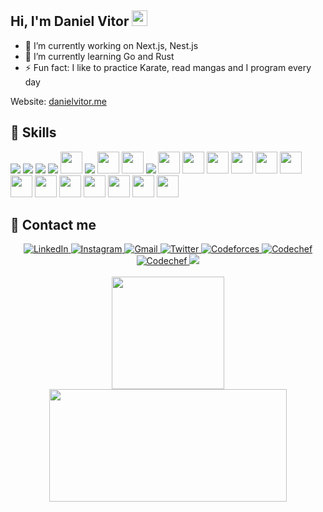 ## Hi, I'm Daniel Vitor <img src="https://media.giphy.com/media/hvRJCLFzcasrR4ia7z/giphy.gif" width="25px">

- 🔭 I’m currently working on Next.js, Nest.js
- 🌱 I’m currently learning Go and Rust
- ⚡ Fun fact: I like to practice Karate, read mangas and I program every day

Website: [danielvitor.me](danielvitor.me)

<h2 align="left"> 🚀 Skills </h2>

<div>
  <img src="https://icongr.am/devicon/html5-original.svg?size=35&color=currentColor" />
  <img src="https://icongr.am/devicon/css3-original.svg?size=35&color=currentColor" />
  <img src="https://icongr.am/devicon/javascript-original.svg?size=35&color=currentColor" />
  <img src="https://icongr.am/devicon/typescript-original.svg?size=35&color=currentColor" />
  <img src="https://cdn.jsdelivr.net/gh/devicons/devicon/icons/nodejs/nodejs-original.svg" width="35" height="35" />
<!--   <img src="https://cdn.jsdelivr.net/gh/devicons/devicon/icons/nestjs/nestjs-plain.svg" width="35" height="35" /> -->
  <img src="https://icongr.am/devicon/react-original.svg?size=35&color=currentColor" />
  <img src="https://cdn.jsdelivr.net/gh/devicons/devicon/icons/nextjs/nextjs-original.svg" width="35" height="35" />
  <img src="https://cdn.jsdelivr.net/gh/devicons/devicon/icons/electron/electron-original.svg" width="35" height="35" />
  <img src="https://icongr.am/devicon/linux-original.svg?size=35&color=currentColor" />
  <img src="https://cdn.jsdelivr.net/gh/devicons/devicon/icons/android/android-plain-wordmark.svg" width="35" height="35" />
  <img src="https://cdn.jsdelivr.net/gh/devicons/devicon/icons/androidstudio/androidstudio-original.svg" width="35" height="35" />
  <img src="https://cdn.jsdelivr.net/gh/devicons/devicon/icons/c/c-original.svg" width="35" height="35" />
  <img src="https://cdn.jsdelivr.net/gh/devicons/devicon/icons/cplusplus/cplusplus-original.svg" width="35" height="35" />
  <img src="https://cdn.jsdelivr.net/gh/devicons/devicon/icons/docker/docker-original.svg" width="35" height="35" />
  <img src="https://cdn.jsdelivr.net/gh/devicons/devicon/icons/firebase/firebase-plain.svg" width="35" height="35" />
  <img src="https://cdn.jsdelivr.net/gh/devicons/devicon/icons/git/git-original.svg" width="35" height="35" />
  <img src="https://cdn.jsdelivr.net/gh/devicons/devicon/icons/github/github-original.svg" width="35" height="35" />
  <img src="https://cdn.jsdelivr.net/gh/devicons/devicon/icons/graphql/graphql-plain.svg" width="35" height="35" />
  <img src="https://cdn.jsdelivr.net/gh/devicons/devicon/icons/jest/jest-plain.svg" width="35" height="35" />
  <img src="https://cdn.jsdelivr.net/gh/devicons/devicon/icons/mongodb/mongodb-original.svg" width="35" height="35" />
  <img src="https://cdn.jsdelivr.net/gh/devicons/devicon/icons/mysql/mysql-original.svg" width="35" height="35" />
  <img src="https://cdn.jsdelivr.net/gh/devicons/devicon/icons/postgresql/postgresql-original.svg" width="35" height="35" />
</div>

<h2 align="left"> 📱 Contact me </h2>

<div align="center" justify="center">
  <a href="https://www.linkedin.com/in/danielvitor2d/">
    <img alt="LinkedIn" src="https://img.shields.io/badge/LinkedIn-0077B5?style=for-the-badge&logo=linkedin&logoColor=white&link" />
  </a>
  <a href="https://www.instagram.com/danielvitor.dev/">
    <img alt="Instagram" src="https://img.shields.io/badge/Instagram-E4405F?style=for-the-badge&logo=instagram&logoColor=white" />
  </a>
  <a href="mailto:danieldev.ti@gmail.com">
    <img alt="Gmail" src="https://img.shields.io/badge/Gmail-D14836?style=for-the-badge&logo=gmail&logoColor=white" />
  </a>
  <a href="https://twitter.com/DaniVito23">
    <img alt="Twitter" src="https://img.shields.io/badge/Twitter-1DA1F2?style=for-the-badge&logo=twitter&logoColor=white" />
  </a>
  <a href="https://codeforces.com/profile/danielvitor23">
    <img alt="Codeforces" src="https://img.shields.io/badge/Codeforces-445f9d?style=for-the-badge&logo=Codeforces&logoColor=white" />
  </a>
  <a href="https://www.codechef.com/users/danielvitor23">
    <img alt="Codechef" src="https://img.shields.io/badge/Codechef-%23B92B27.svg?&style=for-the-badge&logo=Codechef&logoColor=white" />
  </a>
  <a href="https://www.hackerearth.com/@ripsea.rpg321">
    <img alt="Codechef" src="https://img.shields.io/badge/HackerEarth-%232C3454.svg?&style=for-the-badge&logo=HackerEarth&logoColor=Blue" />
  </a>
  <a href="https://leetcode.com/danielvitor23/">
    <img alt"Leetcode" src="https://img.shields.io/badge/-LeetCode-FFA116?style=for-the-badge&logo=LeetCode&logoColor=black" />
  </a>
<!--   <a href="https://github.com/danielvitor2d/danielvitor2d">
    <img alt="Counter" src="https://komarev.com/ghpvc/?username=danielvitor2d&color=brightgreen" />
  </a> -->
</div>

<br />
<div align="center">
  <a href="https://github.com/danielvitor2d" />
<!--   <img align="center" src="https://github-readme-activity-graph.vercel.app/graph?username=danielvitor2d&theme=react-dark" /> -->
  <img height="180em" src="https://github-readme-stats.vercel.app/api?username=danielvitor2d&show_icons=true&theme=algolia&include_all_commits=true&count_private=true"/> 
  <img height="180px" width="380em" src="https://github-readme-stats.vercel.app/api/top-langs/?username=danielvitor2d&layout=compact&langs_count=8&theme=algolia&count_private=true"/> 
</div>
